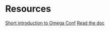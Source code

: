 # Resources


[Short introduction to Omega Conf](https://majianglin2003.medium.com/python-omegaconf-a33be1b748ab#567f)
[Read the doc](https://omegaconf.readthedocs.io/en/2.1_branch)
